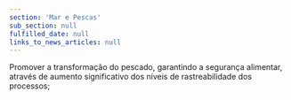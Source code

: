 ```yaml
---
section: 'Mar e Pescas'
sub_section: null
fulfilled_date: null
links_to_news_articles: null
---
```


Promover a transformação do pescado, garantindo a segurança alimentar, através de aumento significativo dos níveis de rastreabilidade dos processos;
